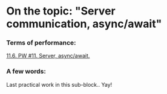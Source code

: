 # On the topic: "Server communication, async/await"

### Terms of performance:

[11.6. PW #11. Server, async/await.](https://go.skillbox.ru/profession/profession-fullstack-js/js/d0c01e58-605c-4b3e-b6fa-46dd5ab9b7d1/homework)

### A few words:

Last practical work in this sub-block.. Yay!
